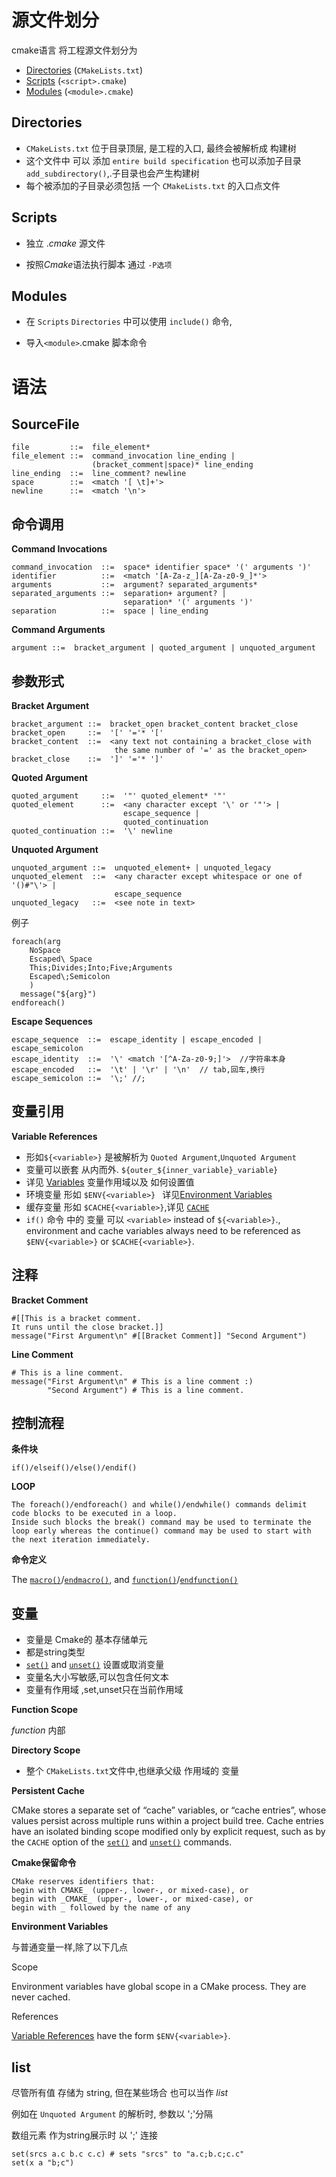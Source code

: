 # 源文件划分

cmake语言 将工程源文件划分为

- [Directories](https://cmake.org/cmake/help/latest/manual/cmake-language.7.html#directories) (`CMakeLists.txt`)
- [Scripts](https://cmake.org/cmake/help/latest/manual/cmake-language.7.html#scripts) (`<script>.cmake`)
- [Modules](https://cmake.org/cmake/help/latest/manual/cmake-language.7.html#modules) (`<module>.cmake`)



## Directories

* `CMakeLists.txt` 位于目录顶层, 是工程的入口, 最终会被解析成 构建树
* 这个文件中 可以 添加  `entire build specification`   也可以添加子目录 `add_subdirectory()`,.子目录也会产生构建树
* 每个被添加的子目录必须包括 一个  `CMakeLists.txt` 的入口点文件 





## Scripts

* 独立 .*cmake* 源文件 

* 按照*Cmake*语法执行脚本 通过 `-P选项`

## Modules

* 在 `Scripts`  `Directories` 中可以使用 `include()` 命令,  

* 导入`<module>`.cmake 脚本命令





# 语法

## SourceFile

```
file         ::=  file_element*
file_element ::=  command_invocation line_ending |
                  (bracket_comment|space)* line_ending
line_ending  ::=  line_comment? newline
space        ::=  <match '[ \t]+'>
newline      ::=  <match '\n'>
```



## 命令调用

**Command Invocations**

```
command_invocation  ::=  space* identifier space* '(' arguments ')'
identifier          ::=  <match '[A-Za-z_][A-Za-z0-9_]*'>
arguments           ::=  argument? separated_arguments*
separated_arguments ::=  separation+ argument? |
                         separation* '(' arguments ')'
separation          ::=  space | line_ending
```

**Command Arguments**

```
argument ::=  bracket_argument | quoted_argument | unquoted_argument
```



## 参数形式

**Bracket Argument**

```
bracket_argument ::=  bracket_open bracket_content bracket_close
bracket_open     ::=  '[' '='* '['
bracket_content  ::=  <any text not containing a bracket_close with
                       the same number of '=' as the bracket_open>
bracket_close    ::=  ']' '='* ']'
```

**Quoted Argument**

```
quoted_argument     ::=  '"' quoted_element* '"'
quoted_element      ::=  <any character except '\' or '"'> |
                         escape_sequence |
                         quoted_continuation
quoted_continuation ::=  '\' newline
```

**Unquoted Argument**

```
unquoted_argument ::=  unquoted_element+ | unquoted_legacy
unquoted_element  ::=  <any character except whitespace or one of '()#"\'> |
                       escape_sequence
unquoted_legacy   ::=  <see note in text>
```

例子

```
foreach(arg
    NoSpace
    Escaped\ Space
    This;Divides;Into;Five;Arguments
    Escaped\;Semicolon
    )
  message("${arg}")
endforeach()
```

**Escape Sequences**

```
escape_sequence  ::=  escape_identity | escape_encoded | escape_semicolon
escape_identity  ::=  '\' <match '[^A-Za-z0-9;]'>  //字符串本身
escape_encoded   ::=  '\t' | '\r' | '\n'  // tab,回车,换行
escape_semicolon ::=  '\;' //;
```

## 变量引用

**Variable References**

* 形如`${<variable>}`  是被解析为  `Quoted Argument`,`Unquoted Argument` 
* 变量可以嵌套 从内而外. `${outer_${inner_variable}_variable}`
* 详见 [Variables](https://cmake.org/cmake/help/latest/manual/cmake-language.7.html#variables) 变量作用域以及 如何设置值
* 环境变量 形如  `$ENV{<variable>} `  详见[Environment Variables](https://cmake.org/cmake/help/latest/manual/cmake-language.7.html#environment-variables)
* 缓存变量 形如 `$CACHE{<variable>}`,详见 [`CACHE`](https://cmake.org/cmake/help/latest/variable/CACHE.html#variable:CACHE)
* `if()` 命令 中的 变量 可以  `<variable>` instead of `${<variable>}`., environment and cache variables always need to be referenced as `$ENV{<variable>}` or `$CACHE{<variable>}`.

## 注释

**Bracket Comment**

```
#[[This is a bracket comment.
It runs until the close bracket.]]
message("First Argument\n" #[[Bracket Comment]] "Second Argument")
```



**Line Comment**

```
# This is a line comment.
message("First Argument\n" # This is a line comment :)
        "Second Argument") # This is a line comment.
```

## 控制流程

**条件块**

```
if()/elseif()/else()/endif()
```

**LOOP**

```
The foreach()/endforeach() and while()/endwhile() commands delimit code blocks to be executed in a loop. 
Inside such blocks the break() command may be used to terminate the loop early whereas the continue() command may be used to start with the next iteration immediately.
```

**命令定义**

The [`macro()`](https://cmake.org/cmake/help/latest/command/macro.html#command:macro)/[`endmacro()`](https://cmake.org/cmake/help/latest/command/endmacro.html#command:endmacro), and [`function()`](https://cmake.org/cmake/help/latest/command/function.html#command:function)/[`endfunction()`](https://cmake.org/cmake/help/latest/command/endfunction.html#command:endfunction) 

## 变量

* 变量是 Cmake的  基本存储单元
* 都是string类型
*  [`set()`](https://cmake.org/cmake/help/latest/command/set.html#command:set) and [`unset()`](https://cmake.org/cmake/help/latest/command/unset.html#command:unset)  设置或取消变量
* 变量名大小写敏感,可以包含任何文本
* 变量有作用域  ,set,unset只在当前作用域

**Function Scope**

*function* 内部

**Directory Scope**

* 整个  `CMakeLists.txt`文件中,也继承父级 作用域的 变量

**Persistent Cache**

CMake stores a separate set of “cache” variables, or “cache entries”, whose values persist across multiple runs within a project build tree. Cache entries have an isolated binding scope modified only by explicit request, such as by the `CACHE` option of the [`set()`](https://cmake.org/cmake/help/latest/command/set.html#command:set) and [`unset()`](https://cmake.org/cmake/help/latest/command/unset.html#command:unset) commands.

**Cmake保留命令**

```
CMake reserves identifiers that:
begin with CMAKE_ (upper-, lower-, or mixed-case), or
begin with _CMAKE_ (upper-, lower-, or mixed-case), or
begin with _ followed by the name of any
```

**Environment Variables**

与普通变量一样,除了以下几点

Scope

Environment variables have global scope in a CMake process. They are never cached.

References

[Variable References](https://cmake.org/cmake/help/latest/manual/cmake-language.7.html#variable-references) have the form `$ENV{<variable>}`.

## list

尽管所有值 存储为 string, 但在某些场合 也可以当作 *list*

例如在  `Unquoted Argument` 的解析时, 参数以 ';'分隔

数组元素 作为string展示时 以 ';' 连接

```
set(srcs a.c b.c c.c) # sets "srcs" to "a.c;b.c;c.c"
set(x a "b;c") 
```

